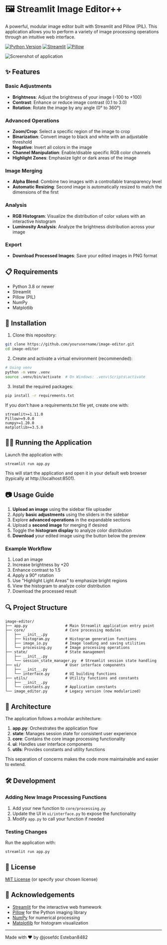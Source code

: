 # 🖼️ Streamlit Image Editor++

A powerful, modular image editor built with Streamlit and Pillow (PIL). This application allows you to perform a variety of image processing operations through an intuitive web interface.

[![Python Version](https://img.shields.io/badge/python-3.8%2B-blue)](https://www.python.org/downloads/)
[![Streamlit](https://img.shields.io/badge/Streamlit-1.11%2B-FF4B4B)](https://streamlit.io/)
[![Pillow](https://img.shields.io/badge/Pillow-9.0%2B-yellow)](https://pillow.readthedocs.io/)

![Screenshot of application](https://via.placeholder.com/800x450.png?text=Image+Editor+Screenshot)

## ✨ Features

### Basic Adjustments
- **Brightness**: Adjust the brightness of your image (-100 to +100)
- **Contrast**: Enhance or reduce image contrast (0.1 to 3.0)
- **Rotation**: Rotate the image by any angle (0° to 360°)

### Advanced Operations
- **Zoom/Crop**: Select a specific region of the image to crop
- **Binarization**: Convert image to black and white with an adjustable threshold
- **Negative**: Invert all colors in the image
- **Channel Manipulation**: Enable/disable specific RGB color channels
- **Highlight Zones**: Emphasize light or dark areas of the image

### Image Merging
- **Alpha Blend**: Combine two images with a controllable transparency level
- **Automatic Resizing**: Second image is automatically resized to match the dimensions of the first

### Analysis
- **RGB Histogram**: Visualize the distribution of color values with an interactive histogram 
- **Luminosity Analysis**: Analyze the brightness distribution across your image

### Export
- **Download Processed Images**: Save your edited images in PNG format

## 📋 Requirements

- Python 3.8 or newer
- Streamlit
- Pillow (PIL)
- NumPy
- Matplotlib

## 🚀 Installation

1. Clone this repository:
```bash
git clone https://github.com/yourusername/image-editor.git
cd image-editor
```

2. Create and activate a virtual environment (recommended):
```bash
# Using venv
python -m venv .venv
source .venv/bin/activate  # On Windows: .venv\Scripts\activate
```

3. Install the required packages:
```bash
pip install -r requirements.txt
```

If you don't have a requirements.txt file yet, create one with:
```
streamlit>=1.11.0
Pillow>=9.0.0
numpy>=1.20.0
matplotlib>=3.5.0
```

## 🏃‍♀️ Running the Application

Launch the application with:
```bash
streamlit run app.py
```

This will start the application and open it in your default web browser (typically at http://localhost:8501).

## 📷 Usage Guide

1. **Upload an image** using the sidebar file uploader
2. Apply **basic adjustments** using the sliders in the sidebar
3. Explore **advanced operations** in the expandable sections
4. Upload a **second image** for merging if desired
5. Toggle the **histogram display** to analyze color distribution
6. **Download** your edited image using the button below the preview

### Example Workflow

1. Load an image
2. Increase brightness by +20
3. Enhance contrast to 1.5
4. Apply a 90° rotation
5. Use "Highlight Light Areas" to emphasize bright regions
6. View the histogram to analyze color distribution
7. Download the processed result

## 🔍 Project Structure

```
image-editor/
├── app.py                 # Main Streamlit application entry point
├── core/                  # Core processing modules
│   ├── __init__.py
│   ├── histogram.py       # Histogram generation functions
│   ├── image_io.py        # Image loading and saving utilities
│   └── processing.py      # Image processing operations
├── state/                 # State management
│   ├── __init__.py
│   └── session_state_manager.py  # Streamlit session state handling
├── ui/                    # User interface components
│   ├── __init__.py
│   └── interface.py       # UI building functions
├── utils/                 # Utility functions and constants
│   ├── __init__.py
│   └── constants.py       # Application constants
└── image_editor.py        # Legacy version (now modularized)
```

## 🧩 Architecture

The application follows a modular architecture:

1. **app.py**: Orchestrates the application flow
2. **state**: Manages session state for consistent user experience
3. **core**: Contains the core image processing functionality
4. **ui**: Handles user interface components
5. **utils**: Provides constants and utility functions

This separation of concerns makes the code more maintainable and easier to extend.

## 🛠️ Development

### Adding New Image Processing Functions

1. Add your new function to `core/processing.py`
2. Update the UI in `ui/interface.py` to expose the functionality
3. Modify `app.py` to call your function if needed

### Testing Changes

Run the application with:
```bash
streamlit run app.py
```

## 📄 License

[MIT License](LICENSE) (or specify your chosen license)

## 👏 Acknowledgements

- [Streamlit](https://streamlit.io/) for the interactive web framework
- [Pillow](https://pillow.readthedocs.io/) for the Python imaging library
- [NumPy](https://numpy.org/) for numerical processing
- [Matplotlib](https://matplotlib.org/) for histogram visualization

---

Made with ❤️ by @josefdc Esteban8482
